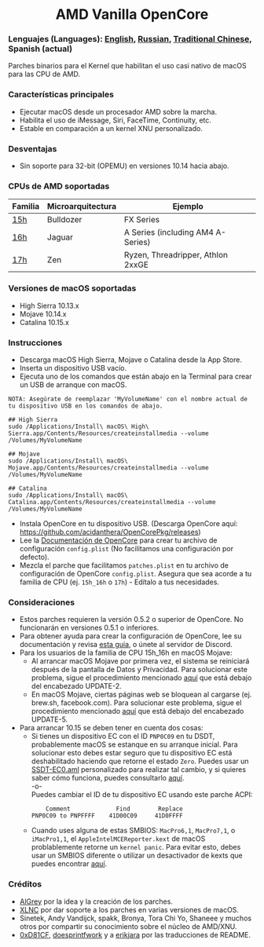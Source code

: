 <span align="center">
<h1>AMD Vanilla OpenCore</h1>
</span>

### Lenguajes (Languages): [English](README.md), [Russian](languages/README_RUS.md), [Traditional Chinese](languages/README_CHT.md), Spanish (actual)
Parches binarios para el Kernel que habilitan el uso casi nativo de macOS para las CPU de AMD.

### Características principales
- Ejecutar macOS desde un procesador AMD sobre la marcha.
- Habilita el uso de iMessage, Siri, FaceTime, Continuity, etc.
- Estable en comparación a un kernel XNU personalizado.

### Desventajas
- Sin soporte para 32-bit (OPEMU) en versiones 10.14 hacia abajo.

### CPUs de AMD soportadas
| Familia | Microarquitectura | Ejemplo |
|--------|---------|----------|
|   [15h](https://github.com/AMD-OSX/AMD_Vanilla/tree/opencore/15h_16h)  | Bulldozer | FX Series|
|   [16h](https://github.com/AMD-OSX/AMD_Vanilla/tree/opencore/15h_16h)  | Jaguar | A Series (including AM4 A-Series) |
|   [17h](https://github.com/AMD-OSX/AMD_Vanilla/tree/opencore/17h) | Zen | Ryzen, Threadripper, Athlon 2xxGE | <br />

### Versiones de macOS soportadas
- High Sierra 10.13.x
- Mojave 10.14.x
- Catalina 10.15.x

### Instrucciones
- Descarga macOS High Sierra, Mojave o Catalina desde la App Store.
- Inserta un dispositivo USB vacío.
- Ejecuta uno de los comandos que están abajo en la Terminal para crear un USB de arranque con macOS.
```
NOTA: Asegúrate de reemplazar 'MyVolumeName' con el nombre actual de tu dispositivo USB en los comandos de abajo.

## High Sierra
sudo /Applications/Install\ macOS\ High\ Sierra.app/Contents/Resources/createinstallmedia --volume /Volumes/MyVolumeName

## Mojave
sudo /Applications/Install\ macOS\ Mojave.app/Contents/Resources/createinstallmedia --volume /Volumes/MyVolumeName

## Catalina
sudo /Applications/Install\ macOS\ Catalina.app/Contents/Resources/createinstallmedia --volume /Volumes/MyVolumeName
```
- Instala OpenCore en tu dispositivo USB. (Descarga OpenCore aquí: https://github.com/acidanthera/OpenCorePkg/releases)
- Lee la [Documentación de OpenCore](https://github.com/acidanthera/OpenCorePkg/blob/master/Docs/Configuration.pdf) para crear tu archivo de configuración `config.plist` (No facilitamos una configuración por defecto).
- Mezcla el parche que facilitamos `patches.plist` en tu archivo de configuración de OpenCore `config.plist`. Asegura que sea acorde a tu familia de CPU (ej. `15h_16h` o `17h`) - Edítalo a tus necesidades.

### Consideraciones
- Estos parches requieren la versión 0.5.2 o superior de OpenCore. No funcionarán en versiones 0.5.1 o inferiores.
- Para obtener ayuda para crear la configuración de OpenCore, lee su documentación y revisa [esta guía](https://khronokernel-2.gitbook.io/opencore-vanilla-desktop-guide/), o únete al servidor de Discord.
- Para los usuarios de la familia de CPU 15h_16h en macOS Mojave:
  - Al arrancar macOS Mojave por primera vez, el sistema se reiniciará después de la pantalla de Datos y Privacidad. Para solucionar este problema, sigue el procedimiento mencionado [aquí](https://www.insanelymac.com/forum/topic/335877-amd-mojave-kernel-development-and-testing/?do=findComment&comment=2658085) que está debajo del encabezado UPDATE-2.
  - En macOS Mojave, ciertas páginas web se bloquean al cargarse (ej. brew.sh, facebook.com). Para solucionar este problema, sigue el procedimiento mencionado [aquí](https://www.insanelymac.com/forum/topic/335877-amd-mojave-kernel-development-and-testing/?do=findComment&comment=2661857) que está debajo del encabezado UPDATE-5.
- Para arrancar 10.15 se deben tener en cuenta dos cosas:
  - Si tienes un dispositivo EC con el ID `PNP0C09` en tu DSDT, probablemente macOS se estanque en su arranque inicial. Para solucionar esto debes estar seguro que tu dispositivo EC está deshabilitado haciendo que retorne el estado `Zero`. Puedes usar un [SSDT-EC0.aml](./Extra/SSDT-EC0.aml) personalizado para realizar tal cambio, y si quieres saber cómo funciona, puedes consultarlo [aquí](https://github.com/acidanthera/OpenCorePkg/blob/5e020bb06b33f12fa8b404cc3d1effaa5fbc00ea/Docs/AcpiSamples/SSDT-EC.dsl#L33). <br> -o- <br> Puedes cambiar el ID de tu dispositivo EC usando este parche ACPI:
    ```
        Comment             Find        Replace
    PNP0C09 to PNPFFFF    41D00C09     41D0FFFF
    ```
  - Cuando uses alguna de estas SMBIOS: `MacPro6,1`, `MacPro7,1`, o `iMacPro1,1`, el `AppleIntelMCEReporter.kext` de macOS problablemente retorne un `kernel panic`. Para evitar esto, debes usar un SMBIOS diferente o utilizar un desactivador de kexts que puedes encontrar [aquí](./Extra/).

### Créditos
- [AlGrey](https://github.com/AlGreyy) por la idea y la creación de los parches.
- [XLNC](https://github.com/XLNCs) por dar soporte a los parches en varias versiones de macOS.
- Sinetek, Andy Vandijck, spakk, Bronya, Tora Chi Yo, Shaneee  y muchos otros por compartir su conocimiento sobre el núcleo de AMD/XNU.
- [0xD81CF](https://github.com/0xD81CF), [doesprintfwork](https://github.com/doesprintfwork) y a [erikjara](https://github.com/erikjara) por las traducciones de README.

